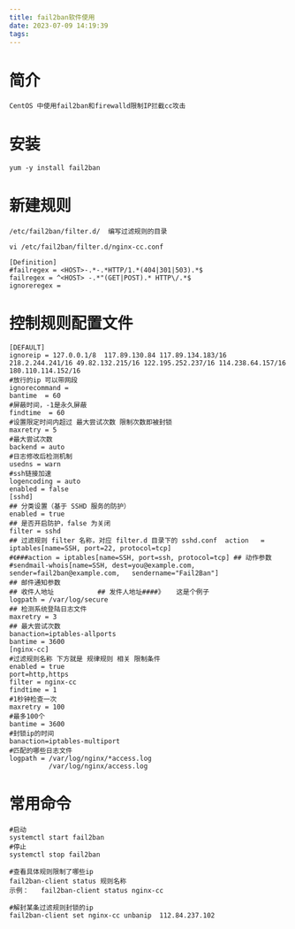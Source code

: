 ```yaml
---
title: fail2ban软件使用
date: 2023-07-09 14:19:39
tags:
---
```

# 简介
    
    CentOS 中使用fail2ban和firewalld限制IP拦截cc攻击
    
# 安装

    yum -y install fail2ban
    
    
# 新建规则
    
    /etc/fail2ban/filter.d/  编写过滤规则的目录 

    vi /etc/fail2ban/filter.d/nginx-cc.conf
    
    [Definition]
    #failregex = <HOST>-.*-.*HTTP/1.*(404|301|503).*$
    failregex = ^<HOST> -.*"(GET|POST).* HTTP\/.*$
    ignoreregex =
    

# 控制规则配置文件

    [DEFAULT]
    ignoreip = 127.0.0.1/8  117.89.130.84 117.89.134.183/16  218.2.244.241/16 49.82.132.215/16 122.195.252.237/16 114.238.64.157/16 180.110.114.152/16
    #放行的ip 可以带网段
    ignorecommand =
    bantime  = 60
    #屏蔽时间，-1是永久屏蔽
    findtime  = 60
    #设置限定时间内超过 最大尝试次数 限制次数即被封锁
    maxretry = 5
    #最大尝试次数
    backend = auto
    #日志修改后检测机制
    usedns = warn
    #ssh链接加速
    logencoding = auto
    enabled = false
    [sshd]
    ## 分类设置（基于 SSHD 服务的防护） 
    enabled = true
    ## 是否开启防护，false 为关闭 
    filter = sshd
    ## 过滤规则 filter 名称，对应 filter.d 目录下的 sshd.conf  action   = iptables[name=SSH, port=22, protocol=tcp] 
    #《###action = iptables[name=SSH, port=ssh, protocol=tcp] ## 动作参数
    #sendmail-whois[name=SSH, dest=you@example.com, sender=fail2ban@example.com,   sendername="Fail2Ban"]
    ## 邮件通知参数
    ## 收件人地址           ## 发件人地址####》   这是个例子 
    logpath = /var/log/secure
    ## 检测系统登陆日志文件 
    maxretry = 3
    ## 最大尝试次数
    banaction=iptables-allports
    bantime = 3600
    [nginx-cc] 
    #过滤规则名称 下方就是 规律规则 相关 限制条件
    enabled = true
    port=http,https
    filter = nginx-cc
    findtime = 1
    #1秒钟检查一次
    maxretry = 100
    #最多100个
    bantime = 3600
    #封锁ip的时间
    banaction=iptables-multiport
    #匹配的哪些日志文件
    logpath = /var/log/nginx/*access.log
              /var/log/nginx/access.log

# 常用命令

    #启动
    systemctl start fail2ban
    #停止
    systemctl stop fail2ban
    
    #查看具体规则限制了哪些ip
    fail2ban-client status 规则名称
    示例：   fail2ban-client status nginx-cc
    
    #解封某条过滤规则封锁的ip
    fail2ban-client set nginx-cc unbanip  112.84.237.102
    
